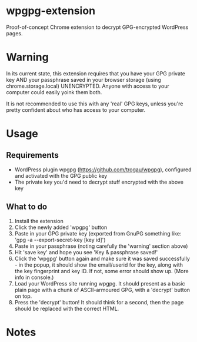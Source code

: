 # wpgpg-extension
Proof-of-concept Chrome extension to decrypt GPG-encrypted WordPress pages.

# Warning
In its current state, this extension requires that you have your GPG private key AND your passphrase saved in your browser storage (using chrome.storage.local) UNENCRYPTED. Anyone with access to your computer could easily yoink them both. 

It is not recommended to use this with any 'real' GPG keys, unless you're pretty confident about who has access to your computer. 
# Usage

## Requirements

- WordPress plugin wpgpg (https://github.com/trogau/wpgpg), configured and activated with the GPG public key 
- The private key you'd need to decrypt stuff encrypted with the above key

## What to do

1. Install the extension
2. Click the newly added 'wpgpg' button 
3. Paste in your GPG private key (exported from GnuPG something like: 'gpg -a --export-secret-key [key id]')
4. Paste in your passphrase (noting carefully the 'warning' section above)
5. Hit 'save key' and hope you see 'Key & passphrase saved!'
6. Click the 'wpgpg' button again and make sure it was saved successfully - in the popup, it should show the email/userid for the key, along with the key fingerprint and key ID. If not, some error should show up. (More info in console.)  
7. Load your WordPress site running wpgpg. It should present as a basic plain page with a chunk of ASCII-armoured GPG, with a 'decrypt' button on top.
8. Press the 'decrypt' button! It should think for a second, then the page should be replaced with the correct HTML. 

# Notes

